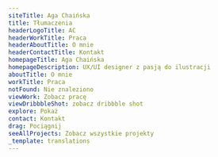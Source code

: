 ```yaml
---
siteTitle: Aga Chaińska
title: Tłumaczenia
headerLogoTitle: AC
headerWorkTitle: Praca
headerAboutTitle: O mnie
headerContactTitle: Kontakt
homepageTitle: Aga Chaińska
homepageDescription: UX/UI designer z pasją do ilustracji
aboutTitle: O mnie
workTitle: Praca
notFound: Nie znaleziono
viewWork: Zobacz pracę
viewDribbbleShot: zobacz dribbble shot
explore: Pokaż
contact: Kontakt
drag: Pociągnij
seeAllProjects: Zobacz wszystkie projekty
_template: translations
---
```

